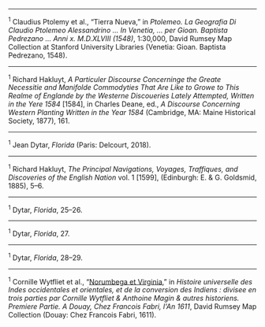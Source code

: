 
---

<sup>1</sup> Claudius Ptolemy et al., “Tierra Nueva,” in _Ptolemeo. La Geografia Di Claudio Ptolemeo Alessandrino    ... In Venetia, ... per Gioan. Baptista Pedrezano ... Anni x. M.D.XLVIII (1548)_, 1:30,000, David Rumsey Map Collection at Stanford University Libraries (Venetia: Gioan. Baptista Pedrezano, 1548).

---

<sup>1</sup> Richard Hakluyt, _A Particuler Discourse Concerninge the Greate Necessitie and Manifolde Commodyties That Are Like to Growe to This Realme of Englande by the Westerne Discoueries Lately Attempted, Written in the Yere 1584_ [1584], in Charles Deane, ed., _A Discourse Concerning Western Planting Written in the Year 1584_ (Cambridge, MA: Maine Historical Society, 1877), 161.

---

<sup>1</sup> Jean Dytar, _Florida_ (Paris: Delcourt, 2018).

---

<sup>1</sup> Richard Hakluyt, _The Principal Navigations, Voyages, Traffiques, and Discoveries of the English Nation_ vol. 1 [1599], (Edinburgh: E. & G. Goldsmid, 1885), 5–6.

---

<sup>1</sup> Dytar, _Florida_, 25–26.

---

<sup>1</sup> Dytar, _Florida_, 27.

---

<sup>1</sup> Dytar, _Florida_, 28–29.

---

<sup>1</sup> Cornille Wytfliet et al., “[Norumbega et Virginia](https://www.davidrumsey.com/luna/servlet/detail/RUMSEY~8~1~296158~90067645:Norumbega-et-Virginia),” in _Histoire universelle des Indes occidentales et orientales, et de la conversion des Indiens : divisee en trois parties par Cornille Wytfliet & Anthoine Magin & autres historiens. Premiere Partie. A Douay, Chez Francois Fabri, l'An 1611_, David Rumsey Map Collection (Douay: Chez Francois Fabri, 1611).
